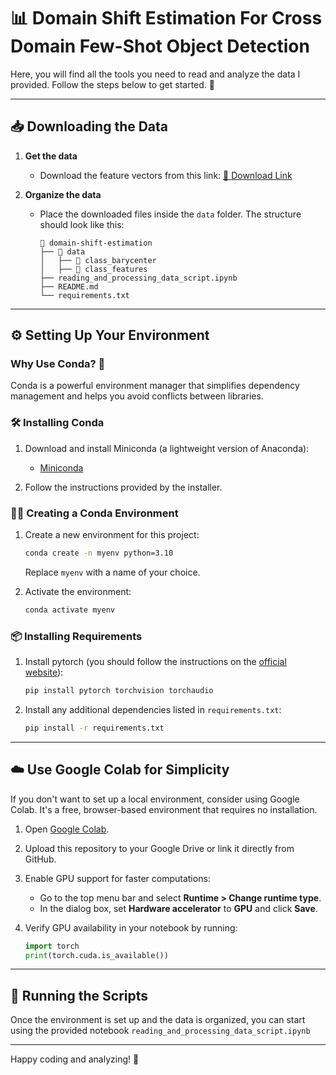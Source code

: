 # 📊 Domain Shift Estimation For Cross Domain Few-Shot Object Detection

Here, you will find all the tools you need to read and analyze the data I provided. Follow the steps below to get
started. 🚀

---

## 📥 Downloading the Data

1. **Get the data**
    - Download the feature vectors from this link: [🔗 Download Link](https://drive.google.com/file/d/1r4YlRP4NZicWL4kf_6XBcj2PSNSlKaEL/view?usp=sharing)

2. **Organize the data**

    - Place the downloaded files inside the `data` folder. The structure should look like this:
      ```
      📂 domain-shift-estimation
      ├── 📂 data
      │   ├── 📂 class_barycenter
      │   ├── 📂 class_features
      ├── reading_and_processing_data_script.ipynb
      ├── README.md
      └── requirements.txt
      ```

---

## ⚙️ Setting Up Your Environment

### Why Use Conda? 🐍

Conda is a powerful environment manager that simplifies dependency management and helps you avoid conflicts between
libraries.

### 🛠 Installing Conda

1. Download and install Miniconda (a lightweight version of Anaconda):
    - [Miniconda](https://docs.anaconda.com/miniconda/)

2. Follow the instructions provided by the installer.

### 🧑‍🔬 Creating a Conda Environment

1. Create a new environment for this project:
   ```bash
   conda create -n myenv python=3.10
   ```
   Replace `myenv` with a name of your choice.

2. Activate the environment:
   ```bash
   conda activate myenv
   ```

### 📦 Installing Requirements

1. Install pytorch (you should follow the instructions on the [official website](https://pytorch.org/)):

   ```bash
   pip install pytorch torchvision torchaudio
   ```

2. Install any additional dependencies listed in `requirements.txt`:
   ```bash
   pip install -r requirements.txt
   ```

---

## ☁️ Use Google Colab for Simplicity

If you don't want to set up a local environment, consider using Google Colab. It's a free, browser-based environment
that requires no installation.

1. Open [Google Colab](https://colab.research.google.com/).
2. Upload this repository to your Google Drive or link it directly from GitHub.
3. Enable GPU support for faster computations:
    - Go to the top menu bar and select **Runtime > Change runtime type**.
    - In the dialog box, set **Hardware accelerator** to **GPU** and click **Save**.

4. Verify GPU availability in your notebook by running:
   ```python
   import torch
   print(torch.cuda.is_available())
   ```

---

## 🚀 Running the Scripts

Once the environment is set up and the data is organized, you can start using the provided notebook
`reading_and_processing_data_script.ipynb`

---
Happy coding and analyzing! 🎉



